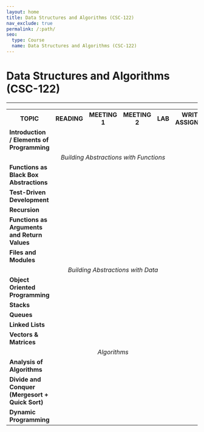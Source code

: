 ```yaml
---
layout: home
title: Data Structures and Algorithms (CSC-122)
nav_exclude: true
permalink: /:path/
seo:
  type: Course
  name: Data Structures and Algorithms (CSC-122)
---
```


#  Data Structures and Algorithms (CSC-122)

<hr/>

<table>
  <tr>
    <!-- <th>#</th> -->
    <th>TOPIC</th><th>READING</th><th>MEETING 1</th><th>MEETING 2</th><th>LAB</th><th>WRITTEN<br/>ASSIGNMENT</th>
  </tr>
  <tr>
    <!-- <td>0</td> -->
    <td><b>Introduction / Elements of Programming</b></td>
    <td style=""><center></center></td>
    <td><center></center></td>
    <td ></td>
    <td ></td>
    <td><center></center></td>
  </tr>
  <tr>
    <td colspan="6"><i><center>Building Abstractions with Functions</center></i></td>
  </tr>
  <tr>
    <!-- <td>1</td> -->
    <td><b>Functions as Black Box Abstractions</b></td>
    <td style=""><center></center></td>
    <td><center></center></td>
    <td ></td>
    <td ></td>
    <td><center></center></td>
  </tr>
  <tr>
    <!-- <td>2</td> -->
    <td><b>Test-Driven Development</b></td>
    <td style=""><center></center></td>
    <td ></td>
    <td ></td>
    <td><center></center></td>
    <td><center></center></td>
  </tr>
  <tr>
    <!-- <td>3</td> -->
    <td><b>Recursion</b></td>
    <td style=""><center></center></td>
    <td><center></center></td>
    <td ></td>
    <td ></td>
    <td><center></center></td>
  </tr>
  <tr>
    <!-- <td>4</td> -->
    <td><b>Functions as Arguments and Return Values</b></td>
    <td style=""><center></center></td>
    <td><center></center></td>
    <td ></td>
    <td ></td>
    <td><center></center></td>
  </tr>
  <tr>
    <!-- <td>4</td> -->
    <td><b>Files and Modules</b></td>
    <td style=""><center></center></td>
    <td><center></center></td>
    <td ></td>
    <td ></td>
    <td><center></center></td>
  </tr>
  <!-- <tr>
    <td>Collecting Data</td>
    <td style=""><center></center></td>
    <td >Web Scraping</td>
    <td >APIs</td>
    <td><center></center></td>
    <td><center></center></td>
  </tr> -->
  <tr>
    <td colspan="6"><center><i>Building Abstractions with Data</i></center></td>
  </tr>
  <tr>
    <!-- <td>5</td> -->
    <td><b>Object Oriented Programming</b></td>
    <td style=""><center></center></td>
    <td></td>
    <td ></td>
    <td ></td>
    <td><center></center></td>
  </tr>
  <tr>
    <!-- <td>6</td> -->
    <td><b>Stacks</b></td>
    <td style=""><center></center></td>
    <td><center></center></td>
    <td ></td>
    <td ></td>
    <td><center></center></td>
  </tr>
  <tr>
    <!-- <td>7</td> -->
    <td><b>Queues</b></td>
    <td style=""><center></center></td>
    <td></td>
    <td ></td>
    <td ></td>
    <td><center></center></td>
  </tr>
  <tr>
  <tr>
    <!-- <td>8</td> -->
    <td><b>Linked Lists</b></td>
    <td style=""><center></center></td>
    <td></td>
    <td ></td>
    <td ></td>
    <td><center></center></td>
  </tr>
  <tr>
    <!-- <td>8</td> -->
    <td><b>Vectors & Matrices</b></td>
    <td style=""><center></center></td>
    <td></td>
    <td ></td>
    <td ></td>
    <td><center></center></td>
  </tr>
  <tr>
    <td colspan="6"><center><i>Algorithms</i></center></td>
  </tr>
  <tr>
    <!-- <td>9</td> -->
    <td><b>Analysis of Algorithms</b></td>
    <td style=""><center></center></td>
    <td></td>
    <td ></td>
    <td ></td>
    <td><center></center></td>
  </tr>
  <tr>
    <!-- <td>10</td> -->
    <td><b>Divide and Conquer (Mergesort + Quick Sort)</b></td>
    <td style=""><center></center></td>
    <td><center></center></td>
    <td ></td>
    <td ></td>
    <td><center></center></td>
  </tr>
  
  <tr>
    <!-- <td>11</td> -->
    <td><b>Dynamic Programming</b></td>
    <td style=""><center></center></td>
    <td><center></center></td>
    <td ></td>
    <td ></td>
    <td><center></center></td>
    <td><center></center></td>
  </tr>
</table>
